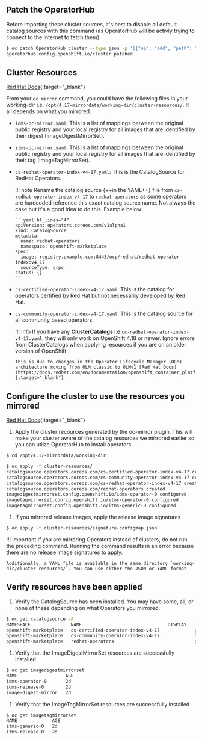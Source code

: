 ## Patch the OperatorHub
Before importing these cluster sources, it's best to disable all default catalog sources with this command (as OperatorHub will be activly trying to connect to the Internet to fetch them)
```bash
$ oc patch OperatorHub cluster --type json -p '[{"op": "add", "path": "/spec/disableAllDefaultSources", "value": true}]'
operatorhub.config.openshift.io/cluster patched
```

## Cluster Resources

[Red Hat Docs](https://docs.redhat.com/en/documentation/openshift_container_platform/4.18/html/disconnected_environments/mirroring-in-disconnected-environments#oc-mirror-custom-resources-v2_about-installing-oc-mirror-v2){:target="_blank"}

From your `oc mirror` command, you could have the following files in your working-dir i.e. `/opt/4.17-mirrordata/working-dir/cluster-resources/`. It all depends on what you mirrored.

  - `idms-oc-mirror.yaml`: This is a list of mappings between the original public registry and your local registry for all images that are identified by their digest (ImageDigestMirrorSet).
  - `itms-oc-mirror.yaml`: This is a list of mappings between the original public registry and your local registry for all images that are identified by their tag (ImageTagMirrorSet).
  - `cs-redhat-operator-index-v4-17.yaml`: This is the CatalogSource for RedHat Operators. 
      
    !!! note
        Rename the catalog source {++in the YAML++} file from `cs-redhat-operator-index-v4-17` to `redhat-operators` as some operators are hardcoded reference this exact catalog source name. Not always the case but it's a good idea to do this. Example below:
        
        ```yaml hl_lines="4"
        apiVersion: operators.coreos.com/v1alpha1
        kind: CatalogSource
        metadata:
          name: redhat-operators
          namespace: openshift-marketplace
        spec:
          image: registry.example.com:8443/ocp/redhat/redhat-operator-index:v4.17
          sourceType: grpc
        status: {}
        ```
  
  - `cs-certified-operator-index-v4-17.yaml`: This is the catalog for operators certified by Red Hat but not necessarily developed by Red Hat.
  - `cs-community-operator-index-v4-17.yaml`: This is the catalog source for all community based operators.

    !!! info
        If you have any **ClusterCatalogs** i.e `cc-redhat-operator-index-v4-17.yaml`, they will only work on OpenShift 4.18 or newer. Ignore errors from ClusterCatalogs when applying resources if you are on an older version of OpenShift

        This is due to changes in the Operator Lifecycle Manager (OLM) architecture moving from OLM classic to OLMv1 [Red Hat Docs](https://docs.redhat.com/en/documentation/openshift_container_platform/4.18/html/extensions/catalogs){:target="_blank"}

## Configure the cluster to use the resources you mirrored

[Red Hat Docs](https://docs.redhat.com/en/documentation/openshift_container_platform/4.18/html/disconnected_environments/mirroring-in-disconnected-environments#oc-mirror-updating-cluster-manifests-v2_about-installing-oc-mirror-v2){:target="_blank"}

1. Apply the cluster recources generated by the oc-mirror plugin. This will make your cluster aware of the catalog resources we mirrored earlier so you can utilze OperatorHub to install operators.
```bash
$ cd /opt/4.17-mirrordata/working-dir

$ oc apply -f cluster-resources/
catalogsource.operators.coreos.com/cs-certified-operator-index-v4-17 created
catalogsource.operators.coreos.com/cs-community-operator-index-v4-17 created
catalogsource.operators.coreos.com/cs-redhat-operator-index-v4-17 created
catalogsource.operators.coreos.com/redhat-operators created
imagedigestmirrorset.config.openshift.io/idms-operator-0 configured
imagetagmirrorset.config.openshift.io/itms-operator-0 configured
imagetagmirrorset.config.openshift.io/itms-generic-0 configured
```

1. If you mirrored release images, apply the release image signatures
```bash
$ oc apply -f cluster-resources/signature-configmap.json
```
    
!!! important
    If you are mirroring Operators instead of clusters, do not run the preceding command. Running the command results in an error because there are no release image signatures to apply.

    Additionally, a YAML file is available in the same directory `working-dir/cluster-resources/`. You can use either the JSON or YAML format.


## Verify resources have been applied

1. Verify the CatalogSource has been installed. You may have some, all, or none of these depending on what Operators you mirrored.
```bash
$ oc get catalogsource -A
NAMESPACE               NAME                                DISPLAY   TYPE   PUBLISHER   AGE
openshift-marketplace   cs-certified-operator-index-v4-17             grpc               2d
openshift-marketplace   cs-community-operator-index-v4-17             grpc               2d
openshift-marketplace   redhat-operators                              grpc               2d
```

1. Verify that the ImageDigestMirrorSet resources are successfully installed
```bash
$ oc get imagedigestmirrorset
NAME                  AGE
idms-operator-0       2d
idms-release-0        2d
image-digest-mirror   2d
```

1. Verify that the ImageTagMirrorSet resources are successfully installed
```bash
$ oc get imagetagmirrorset
NAME             AGE
itms-generic-0   2d
itms-release-0   2d
```

